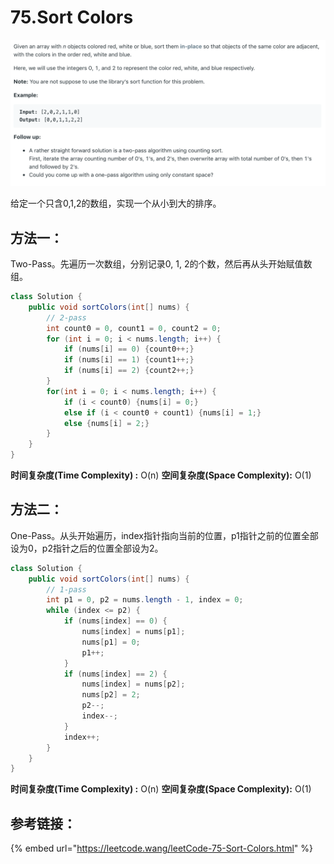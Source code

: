 # 75.Sort Colors

![](.gitbook/assets/image%20%287%29.png)

给定一个只含0,1,2的数组，实现一个从小到大的排序。

## 方法一：

Two-Pass。先遍历一次数组，分别记录0, 1, 2的个数，然后再从头开始赋值数组。

```java
class Solution {
    public void sortColors(int[] nums) {
        // 2-pass
        int count0 = 0, count1 = 0, count2 = 0;
        for (int i = 0; i < nums.length; i++) {
            if (nums[i] == 0) {count0++;}
            if (nums[i] == 1) {count1++;}
            if (nums[i] == 2) {count2++;}
        }
        for(int i = 0; i < nums.length; i++) {
            if (i < count0) {nums[i] = 0;}
            else if (i < count0 + count1) {nums[i] = 1;}
            else {nums[i] = 2;}
        }
    }
}
```

**时间复杂度\(Time Complexity\) :** O\(n\)          **空间复杂度\(Space Complexity\):** O\(1\)

## 方法二：

One-Pass。从头开始遍历，index指针指向当前的位置，p1指针之前的位置全部设为0，p2指针之后的位置全部设为2。

```java
class Solution {
    public void sortColors(int[] nums) {
        // 1-pass
        int p1 = 0, p2 = nums.length - 1, index = 0;
        while (index <= p2) {
            if (nums[index] == 0) {
                nums[index] = nums[p1];
                nums[p1] = 0;
                p1++;
            }
            if (nums[index] == 2) {
                nums[index] = nums[p2];
                nums[p2] = 2;
                p2--;
                index--;
            }
            index++;
        }
    }
}
```

**时间复杂度\(Time Complexity\) :** O\(n\)          **空间复杂度\(Space Complexity\):** O\(1\)

## 参考链接：

{% embed url="https://leetcode.wang/leetCode-75-Sort-Colors.html" %}



